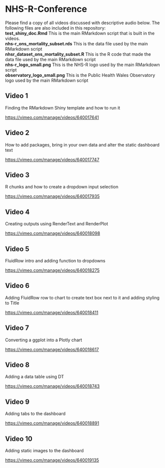# NHS-R-Conference

Please find a copy of all videos discussed with descriptive audio below.  The following files are also included in this repository:  
**test_shiny_doc.Rmd** This is the main RMarkdown script that is built in the videos.  
**nhs-r_ons_mortality_subset.rds** This is the data file used by the main RMarkdown script  
**nhsr_dataset_ons_mortality_subset.R** This is the R code that made the data file used by the main RMarkdown script  
**nhs-r_logo_small.png** This is the NHS-R logo used by the main RMarkdown script  
**observatory_logo_small.png** This is the Public Health Wales Observatory logo used by the main RMarkdown script  


##  Video 1 
Finding the RMarkdown Shiny template and how to run it

https://vimeo.com/manage/videos/640017641



##  Video 2
How to add packages, bring in your own data and alter the static dashboard text

https://vimeo.com/manage/videos/640017747



## Video 3 
R chunks and how to create a dropdown input selection

https://vimeo.com/manage/videos/640017935



##  Video 4
Creating outputs using RenderText and RenderPlot

https://vimeo.com/manage/videos/640018098



##  Video 5 
FluidRow intro and adding function to dropdowns

https://vimeo.com/manage/videos/640018275

 

##  Video 6 
Adding FluidRow row to chart to create text box next to it and adding styling to Title

https://vimeo.com/manage/videos/640018411



##  Video 7 
Converting a ggplot into a Plotly chart

https://vimeo.com/manage/videos/640018617



##  Video 8 
Adding a data table using DT

https://vimeo.com/manage/videos/640018743



##  Video 9 
Adding tabs to the dashboard

https://vimeo.com/manage/videos/640018891



##  Video 10 
Adding static images to the dashboard

https://vimeo.com/manage/videos/640019135
